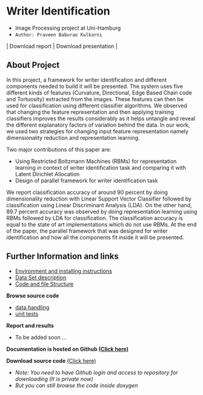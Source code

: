 
# Writer Identification
+ Image Processing project at Uni-Hamburg
+ `Author: Praveen Baburao Kulkarni`


| Download report | Download presentation |


## **About Project**

In this project, a framework for writer identification and different components needed to build it will be presented. The system uses five different kinds of features (Curvature, Directional, Edge Based Chain code and Tortuosity) extracted from the images. These features can then be used for classification using different classifier algorithms. We observed that changing the feature representation and then applying training classifiers improves the results considerably as it helps untangle and reveal the different explanatory factors of variation behind the data. In our work, we used two strategies for changing input feature representation namely dimensionality reduction and representation learning.

Two major contributions of this paper are:

+ Using Restricted Boltzmann Machines (RBMs) for representation learning in context of writer identification task and comparing it with Latent Dirichlet Allocation
+ Design of parallel framework for writer identification task

We report classification accuracy of around 90 percent by doing dimensionality reduction with Linear Support Vector Classifier followed by classification using Linear Discriminant Analysis (LDA). On the other hand, 89.7 percent accuracy was observed by doing  representation learning using RBMs followed by LDA for classification. The classification accuracy is equal to the state of art implementations which do not use RBMs. At the end of the paper, the parallel framework that was designed for writer identification and how all the components fit inside it will be presented.


## **Further Information and links**
+ [Environment and installing instructions](http://praveenneuron.github.io/writer_identification_doc/html/md_installation.html)
+ [Data Set description](http://praveenneuron.github.io/writer_identification_doc/html/md_about_dataset.html)
+ [Code and file Structure](http://praveenneuron.github.io/writer_identification_doc/html/md_code_structure.html)

**Browse source code**
+ [data handling](http://praveenneuron.github.io/writer_identification_doc/html/namespacesource_1_1data__handling.html)
+ [unit tests](http://praveenneuron.github.io/writer_identification_doc/html/unit__tests_8py.html)

**Report and results**
+ To be added soon ...

**Documentation is hosted on Github [(Click here)](http://praveenneuron.github.io/writer_identification_doc/html/index.html)**

**Download source code** [(Click here)](https://github.com/praveenneuron/WriterIdentification/archive/master.zip)
+ *Note: You need to have Github login and access to repository for downloading (It is private now)*
+ *But you can still browse the code inside doxygen*